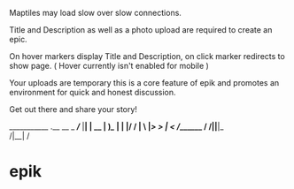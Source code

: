 Maptiles may load slow over slow connections.

Title and Description as well as a photo upload are required to create an epic.

On hover markers display Title and Description, on click marker redirects to show page. ( Hover currently isn't enabled
for mobile )

Your uploads are temporary this is a core feature of epik and promotes an environment for quick and honest discussion.

Get out there and share your story!

___________      .__ __
\_   _____/_____ |__|  | __
 |    __)_\____ \|  |  |/ /
 |        \  |_> >  |    <
/_______  /   __/|__|__|_ \
        \/|__|           \/

# epik
